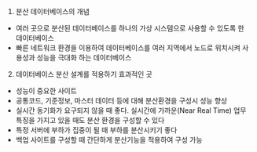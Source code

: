 1. 분산 데이터베이스의 개념
  - 여러 곳으로 분산된 데이터베이스를 하나의 가상 시스템으로 사용할 수 있도록 한 데이터베이스
  - 빠른 네트워크 환경을 이용하여 데이터베이스를 여러 지역에서 노드로 위치시켜 사용성과 성능을 극대화 하는 데이터베이스

2. 데이터베이스 분산 설계를 적용하기 효과적인 곳
  - 성능이 중요한 사이트
  - 공통코드, 기준정보, 마스터 데이터 등에 대해 분산환경을 구성시 성능 향상
  - 실시간 동기화가 요구되지 않을 때 좋다. 실시간에 가까운(Near Real Time) 업무 특징을 가지고 있을 때도 분산 환경을 구성할 수 있다
  - 특정 서버에 부하가 집중이 될 때 부하를 분산시키기 좋다
  - 백업 사이트를 구성할 때 간단하게 분산기능을 적용하여 구성 가능